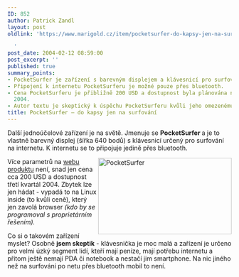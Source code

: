 ```yaml
---
ID: 852
author: Patrick Zandl
layout: post
oldlink: 'https://www.marigold.cz/item/pocketsurfer-do-kapsy-jen-na-surfovani

  '
post_date: 2004-02-12 08:59:00
post_excerpt: ''
published: true
summary_points:
- PocketSurfer je zařízení s barevným displejem a klávesnicí pro surfování na internetu.
- Připojení k internetu PocketSurferu je možné pouze přes bluetooth.
- Cena PocketSurferu je přibližně 200 USD a dostupnost byla plánována na třetí kvartál
  2004.
- Autor textu je skeptický k úspěchu PocketSurferu kvůli jeho omezenému využití.
title: PocketSurfer – do kapsy jen na surfování
---
```


<p>
Další jednoúčelové zařízení je na světě. Jmenuje se <STRONG>PocketSurfer </STRONG>a je to vlastně barevný displej (šířka 640 bodů) s klávesnicí určený pro surfování na internetu. K internetu se to připojuje jedině přes bluetooth. </p>

<p>
<IMG height=172 alt=PocketSurfer src="/wp-content/uploads/pocketsurfer.jpg" width=300 align=right>Více parametrů na <A href="http://www.pocketsurfer.net/">webu produktu</A> není, snad jen cena cca 200 USD a dostupnost třetí kvartál 2004. Zbytek lze jen hádat - vypadá to na Linux inside (to kvůli ceně), který jen zavolá browser <EM>(kdo by se programoval s proprietárním řešením).</EM> </p>

<p>
Co si o takovém zařízení myslet? Osobně <STRONG>jsem&#160;skeptik</STRONG> - klávesnička je moc malá a zařízení je určeno pro velmi úzký segment lidí, kteří mají peníze, mají potřebu internetu a přitom ještě nemají PDA či notebook a nestačí jim smartphone. Na nic jiného než na surfování po netu přes bluetooth mobil to není. </p>